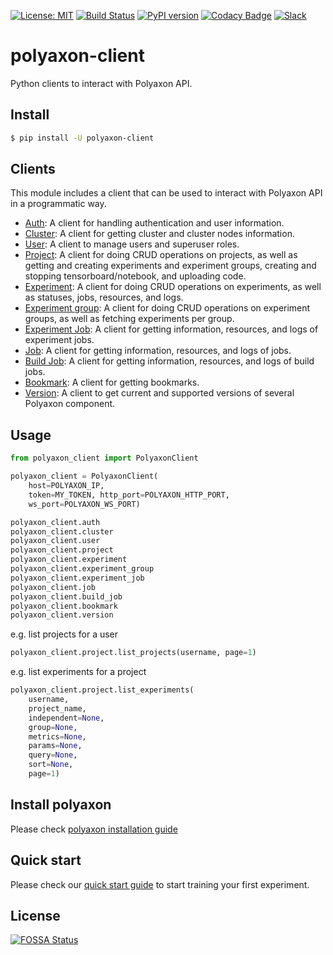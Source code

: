 [![License: MIT](https://img.shields.io/badge/License-MIT-green.svg)](LICENSE)
[![Build Status](https://travis-ci.org/polyaxon/polyaxon-client.svg?branch=master)](https://travis-ci.org/polyaxon/polyaxon-client)
[![PyPI version](https://badge.fury.io/py/polyaxon-client.svg)](https://badge.fury.io/py/polyaxon-client)
[![Codacy Badge](https://api.codacy.com/project/badge/Grade/a33947d729f94f5da7f7390dfeef7f94)](https://www.codacy.com/app/polyaxon/polyaxon-client?utm_source=github.com&amp;utm_medium=referral&amp;utm_content=polyaxon/polyaxon-client&amp;utm_campaign=Badge_Grade)
[![Slack](https://img.shields.io/badge/chat-on%20slack-aadada.svg?logo=slack&longCache=true)](https://join.slack.com/t/polyaxon/shared_invite/enQtMzQ0ODc2MDg1ODc0LWY2ZTdkMTNmZjBlZmRmNjQxYmYwMTBiMDZiMWJhODI2ZTk0MDU4Mjg5YzA5M2NhYzc5ZjhiMjczMDllYmQ2MDg)


# polyaxon-client

Python clients to interact with Polyaxon API.


## Install

```bash
$ pip install -U polyaxon-client
```

## Clients

This module includes a client that can be used to interact
with Polyaxon API in a programmatic way.

 * [Auth](https://docs.polyaxon.com/references/polyaxon-client-python/auth): A client for handling authentication and user information.
 * [Cluster](https://docs.polyaxon.com/references/polyaxon-client-python/cluster): A client for getting cluster and cluster nodes information.
 * [User](https://docs.polyaxon.com/references/polyaxon-client-python/user): A client to manage users and superuser roles.
 * [Project](https://docs.polyaxon.com/references/polyaxon-client-python/project): A client for doing CRUD operations on projects, as well as getting and creating experiments and experiment groups, creating and stopping tensorboard/notebook, and uploading code.
 * [Experiment](https://docs.polyaxon.com/references/polyaxon-client-python/experiment): A client for doing CRUD operations on experiments, as well as statuses, jobs, resources, and logs.
 * [Experiment group](https://docs.polyaxon.com/references/polyaxon-client-python/experiment-group): A client for doing CRUD operations on experiment groups, as well as fetching experiments per group.
 * [Experiment Job](https://docs.polyaxon.com/references/polyaxon-client-python/experiment-job): A client for getting information, resources, and logs of experiment jobs.
 * [Job](https://docs.polyaxon.com/references/polyaxon-client-python/job): A client for getting information, resources, and logs of jobs.
 * [Build Job](https://docs.polyaxon.com/references/polyaxon-client-python/build-job): A client for getting information, resources, and logs of build jobs.
 * [Bookmark](https://docs.polyaxon.com/references/polyaxon-client-python/bookmark): A client for getting bookmarks.
 * [Version](https://docs.polyaxon.com/references/polyaxon-client-python/version): A client to get current and supported versions of several Polyaxon component.


## Usage

```python
from polyaxon_client import PolyaxonClient

polyaxon_client = PolyaxonClient(
    host=POLYAXON_IP,
    token=MY_TOKEN, http_port=POLYAXON_HTTP_PORT,
    ws_port=POLYAXON_WS_PORT)

polyaxon_client.auth
polyaxon_client.cluster
polyaxon_client.user
polyaxon_client.project
polyaxon_client.experiment
polyaxon_client.experiment_group
polyaxon_client.experiment_job
polyaxon_client.job
polyaxon_client.build_job
polyaxon_client.bookmark
polyaxon_client.version
```

e.g. list projects for a user

```python
polyaxon_client.project.list_projects(username, page=1)
```

e.g. list experiments for a project

```python
polyaxon_client.project.list_experiments(
    username,
    project_name,
    independent=None,
    group=None,
    metrics=None,
    params=None,
    query=None,
    sort=None,
    page=1)
```


## Install polyaxon

Please check [polyaxon installation guide](https://docs.polyaxon.com/setup/)


## Quick start

Please check our [quick start guide](https://docs.polyaxon.com/concepts/quick-start/) to start training your first experiment.


## License

[![FOSSA Status](https://app.fossa.io/api/projects/git%2Bgithub.com%2Fpolyaxon%2Fpolyaxon-client.svg?type=large)](https://app.fossa.io/projects/git%2Bgithub.com%2Fpolyaxon%2Fpolyaxon-client?ref=badge_large)
